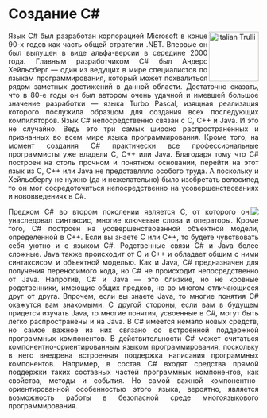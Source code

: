  <h1> Создание C# </h1>

  
<img src="https://user-images.githubusercontent.com/43417474/51752125-1fc80780-20d0-11e9-8d6a-e71c36813b3f.png" alt="Italian Trulli " height="100" align="right">



<p align = "justify">
     Язык C# был разработан корпорацией Microsoft в конце 90-х годов как часть общей стратегии .NET. Впервые он был выпущен в виде альфа-версии в середине 2000 года. Главным разработчиком C# был Андерс Хейльсберг — один из ведущих в мире специалистов по языкам программирования, который может похвалиться рядом заметных достижений в данной области. Достаточно сказать, что в 80-е годы он был автором очень удачной и имевшей большое значение разработки — языка Turbo Pascal, изящная реализация которого послужила образцом для создания всех последующих компиляторов.
     Язык C# непосредственно связан с С, С++ и Java. И это не случайно. Ведь это три самых широко распространенных и признанных во всем мире языка программирования. Кроме того, на момент создания C# практически все профессиональные программисты уже владели С, С++ или Java. Благодаря тому что C# построен на столь прочном и понятном основании, перейти на этот язык из С, С++ или Java не представляло особого труда. А поскольку и Хейльсбергу не нужно (да и нежелательно) было изобретать велосипед то он мог сосредоточиться непосредственно на усовершенствованиях и нововведениях в C#.
 </p>
 
 <img src="https://user-images.githubusercontent.com/43417474/51785559-13e15180-2173-11e9-95e2-2b7e5ea38ab4.png" align="right">

<p align = "justify">
     Предком C# во втором поколении является С, от которого он унаследовал синтаксис, многие ключевые слова и операторы. Кроме того, C# построен на усовершенствованной объектной модели, определенной в С++. Если вы знаете С или С++, то будете чувствовать себя уютно и с языком C#.
     Родственные связи C# и Java более сложные. Java также происходит от С и С++ и обладает общим с ними синтаксисом и объектной моделью. Как и Java, C# предназначен для получения переносимого кода, но C# не происходит непосредственно от Java. Напротив, C# и Java — это близкие, но не кровные родственники, имеющие общих предков, но во многом отличающиеся друг от друга. Впрочем, если вы знаете Java, то многие понятия C# окажутся вам знакомыми. С другой стороны, если вам в будущем придется изучать Java, то многие понятия, усвоенные в C#, могут быть легко распространены и на Java.
     В C# имеется немало новых средств, но самое важное из них связано со встроенной поддержкой программных компонентов. В действительности C# может считаться компонентно-ориентированным языком программирования, поскольку в него внедрена встроенная поддержка написания программных компонентов. Например, в состав C# входят средства прямой поддержки таких составных частей программных компонентов, как свойства, методы и события. Но самой важной компонентно-ориентированной особенностью этого языка, вероятно, является возможность работы в безопасной среде многоязыкового программирования.
  </p>
